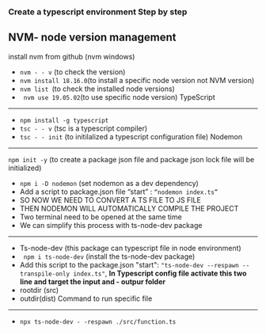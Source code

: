 ### Create a typescript environment Step by step
NVM- node version management
------------------------------------------------------------

install nvm from github (nvm windows)

-   `nvm - - v` (to check the version)
-   `nvm install 18.16.0`(to install a specific node version not NVM version)
-   `nvm list `(to check the installed node versions)
-  ` nvm use 19.05.02`(to use specific node version)
TypeScript
-------------------------------------------------------------------------
-   `npm install -g typescript`
-   `tsc - - v` (tsc is a typescript compiler)
-   `tsc - - init` (to initilalized a typescript configuration file)
Nodemon
---------------------------------------------------------------------
`npm init -y` (to create a package json file and package json lock file will be initialized)
-   `npm i -D nodemon` (set nodemon as a dev dependency)
-   Add a script to package.json file “start” : `“nodemon index.ts”`
-   SO NOW WE NEED TO CONVERT A TS FILE TO JS FILE
-   THEN NODEMON WILL AUTOMATICALLY COMPILE THE PROJECT
-   Two terminal need to be opened at the same time
-   We can simplify this process with ts-node-dev package
--------------------------------------------------------------
-   Ts-node-dev (this package can typescript file in node environment)
-  ` npm i ts-node-dev` (install the ts-node-dev package)
-   Add this script to the package.json "start": `"ts-node-dev --respawn --transpile-only index.ts"`,
**In Typescript config file activate this two line and target the input and -   outpur folder**
-   rootdir (src)
-   outdir(dist)
Command to run specific file
--------------------------------------------------------------
-   `npx ts-node-dev - -respawn ./src/function.ts`
